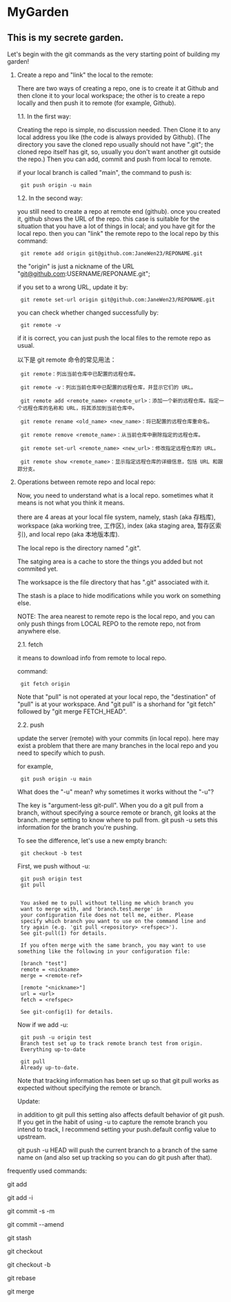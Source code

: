 # MyGarden

## This is my secrete garden. 

Let's begin with the git commands as the very starting point of building my garden!

1. Create a repo and "link" the local to the remote:

    There are two ways of creating a repo, one is to create it at Github and then clone it to your local workspace; the other is to create a repo locally and then push it to remote (for example, Github).

    1.1. In the first way:

    Creating the repo is simple, no discussion needed. Then Clone it to any local address you like (the code is always provided by Github). 
(The directory you save the cloned repo usually should not have ".git"; the cloned repo itself has git, so, usually you don't want another git outside the repo.)
    Then you can add, commit and push from local to remote.

    if your local branch is called "main", the command to push is:
    
        git push origin -u main


    1.2. In the second way:
    
    you still need to create a repo at remote end (github). once you created it, github shows the URL of the repo.
    this case is suitable for the situation that you have a lot of things in local; and you have git for the local repo.
    then you can "link" the remote repo to the local repo by this command:

        git remote add origin git@github.com:JaneWen23/REPONAME.git

    the "origin" is just a nickname of the URL "git@github.com:USERNAME/REPONAME.git"; 

    if you set to a wrong URL, update it by:

        git remote set-url origin git@github.com:JaneWen23/REPONAME.git

    you can check whether changed successfully by:

        git remote -v

    if it is correct, you can just push the local files to the remote repo as usual.

 
    以下是 git remote 命令的常见用法：

        git remote：列出当前仓库中已配置的远程仓库。

        git remote -v：列出当前仓库中已配置的远程仓库，并显示它们的 URL。

        git remote add <remote_name> <remote_url>：添加一个新的远程仓库。指定一个远程仓库的名称和 URL，将其添加到当前仓库中。

        git remote rename <old_name> <new_name>：将已配置的远程仓库重命名。

        git remote remove <remote_name>：从当前仓库中删除指定的远程仓库。

        git remote set-url <remote_name> <new_url>：修改指定远程仓库的 URL。

        git remote show <remote_name>：显示指定远程仓库的详细信息，包括 URL 和跟踪分支。

2. Operations between remote repo and local repo:

    Now, you need to understand what is a local repo. sometimes what it means is not what you think it means. 

    there are 4 areas at your local file system, namely, stash (aka 存档库), workspace (aka working tree, 工作区), index (aka staging area, 暂存区索引), and local repo (aka 本地版本库).

    The local repo is the directory named ".git".

    The satging area is a cache to store the things you added but not commited yet.

    The worksapce is the file directory that has ".git" associated with it.

    The stash is a place to hide modifications while you work on something else.

    NOTE: The area nearest to remote repo is the local repo, and you can only push things from LOCAL REPO to the remote repo, not from anywhere else.

    2.1. fetch
    
    it means to download info from remote to local repo.

    command: 

        git fetch origin

    Note that "pull" is not operated at your local repo, the "destination" of "pull" is at your workspace. And "git pull" is a shorhand for "git fetch" followed by "git merge FETCH_HEAD".

    2.2. push

    update the server (remote) with your commits (in local repo). here may exist a problem that there are many branches in the local repo and you need to specify which to push.

    for example,

        git push origin -u main

    What does the "-u" mean? why sometimes it works without the "-u"?
    
    The key is "argument-less git-pull". When you do a git pull from a branch, without specifying a source remote or branch, git looks at the branch.<name>.merge setting to know where to pull from. git push -u sets this information for the branch you're pushing.

    To see the difference, let's use a new empty branch:

        git checkout -b test

    First, we push without -u:

        git push origin test
        git pull


        You asked me to pull without telling me which branch you
        want to merge with, and 'branch.test.merge' in
        your configuration file does not tell me, either. Please
        specify which branch you want to use on the command line and
        try again (e.g. 'git pull <repository> <refspec>').
        See git-pull(1) for details.

        If you often merge with the same branch, you may want to use something like the following in your configuration file:

        [branch "test"]
        remote = <nickname>
        merge = <remote-ref>

        [remote "<nickname>"]
        url = <url>
        fetch = <refspec>

        See git-config(1) for details.
    Now if we add -u:

        git push -u origin test
        Branch test set up to track remote branch test from origin.
        Everything up-to-date

        git pull
        Already up-to-date.
    Note that tracking information has been set up so that git pull works as expected without specifying the remote or branch.

    Update: 

    in addition to git pull this setting also affects default behavior of git push. If you get in the habit of using -u to capture the remote branch you intend to track, I recommend setting your push.default config value to upstream.
    
    git push -u <remote> HEAD will push the current branch to a branch of the same name on <remote> (and also set up tracking so you can do git push after that).






frequently used commands:

git add

git add -i

git commit -s -m

git commit --amend



git stash

git checkout <filename>

git checkout -b

git rebase

git merge


 
